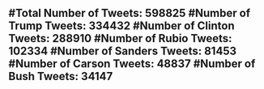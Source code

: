 #Total Number of Tweets: 598825 
#Number of Trump Tweets: 334432
#Number of Clinton Tweets: 288910
#Number of Rubio Tweets: 102334
#Number of Sanders Tweets: 81453
#Number of Carson Tweets: 48837
#Number of Bush Tweets: 34147
---
